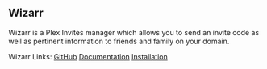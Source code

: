 ## Wizarr

Wizarr is a Plex Invites manager which allows you to send an invite code as well as pertinent information to friends and family on your domain.

Wizarr Links:
[GitHub](https://github.com/Wizarrrr/wizarr)
[Documentation](https://docs.wizarr.dev/)
[Installation](https://docs.wizarr.dev/getting-started/installation)
